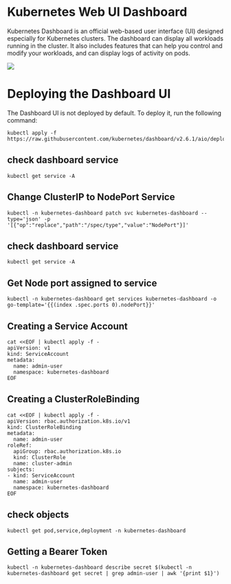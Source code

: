 # Kubernetes Web UI Dashboard
Kubernetes Dashboard is an official web-based user interface (UI) designed especially for Kubernetes clusters. The dashboard can display all workloads running in the cluster. It also includes features that can help you control and modify your workloads, and can display logs of activity on pods.

<img src="https://d33wubrfki0l68.cloudfront.net/349824f68836152722dab89465835e604719caea/6e0b7/images/docs/ui-dashboard.png">

# Deploying the Dashboard UI
The Dashboard UI is not deployed by default. To deploy it, run the following command:

```
kubectl apply -f https://raw.githubusercontent.com/kubernetes/dashboard/v2.6.1/aio/deploy/recommended.yaml
```
## check dashboard service

```
kubectl get service -A
```
## Change ClusterIP to NodePort Service

```
kubectl -n kubernetes-dashboard patch svc kubernetes-dashboard --type='json' -p '[{"op":"replace","path":"/spec/type","value":"NodePort"}]'
```
## check dashboard service

```
kubectl get service -A
```

## Get Node port assigned to service

```
kubectl -n kubernetes-dashboard get services kubernetes-dashboard -o go-template='{{(index .spec.ports 0).nodePort}}'
```

## Creating a Service Account
```
cat <<EOF | kubectl apply -f -
apiVersion: v1
kind: ServiceAccount
metadata:
  name: admin-user
  namespace: kubernetes-dashboard
EOF
```

## Creating a ClusterRoleBinding
```
cat <<EOF | kubectl apply -f -
apiVersion: rbac.authorization.k8s.io/v1
kind: ClusterRoleBinding
metadata:
  name: admin-user
roleRef:
  apiGroup: rbac.authorization.k8s.io
  kind: ClusterRole
  name: cluster-admin
subjects:
- kind: ServiceAccount
  name: admin-user
  namespace: kubernetes-dashboard
EOF
```

## check objects
```
kubectl get pod,service,deployment -n kubernetes-dashboard
```
## Getting a Bearer Token

```
kubectl -n kubernetes-dashboard describe secret $(kubectl -n kubernetes-dashboard get secret | grep admin-user | awk '{print $1}')
```
